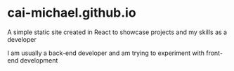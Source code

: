 # cai-michael.github.io

A simple static site created in React to showcase projects and my skills as a developer

I am usually a back-end developer and am trying to experiment with front-end development